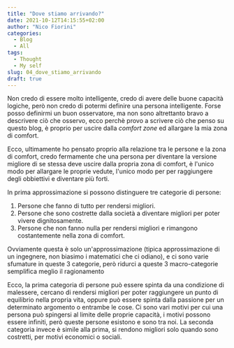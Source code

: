 ```yaml
---
title: "Dove stiamo arrivando?"
date: 2021-10-12T14:15:55+02:00
author: "Nico Fiorini"
categories: 
  - Blog
  - All
tags: 
  - Thought
  - My self
slug: 04_dove_stiamo_arrivando
draft: true
---
```


Non credo di essere molto intelligente, credo di avere delle buone capacità logiche,
però non credo di potermi definire una persona intelligente. Forse posso definirmi un
buon osservatore, ma non sono altrettanto bravo a descrivere ciò che osservo, ecco perchè 
provo a scrivere ciò che penso su questo blog, è proprio per uscire dalla *comfort zone* ed 
allargare la mia zona di comfort.

Ecco, ultimamente ho pensato proprio alla relazione tra le persone e la zona di comfort,
credo fermamente che una persona per diventare la versione migliore di se stessa deve uscire
dalla propria zona di comfort, è l'unico modo per allargare le proprie vedute, l'unico modo per 
per raggiungere degli obbiettivi e diventare più forti.


In prima approssimazione si possono distinguere tre categorie di persone:
1. Persone che fanno di tutto per rendersi migliori.
2. Persone che sono costrette dalla società a diventare migliori per poter vivere dignitosamente.
3. Persone che non fanno nulla per rendersi migliori e rimangono costantemente nella zona di comfort. 

Ovviamente questa è solo un'approssimazione (tipica approssimazione di un ingegnere, non biasimo i matematici che ci odiano),
e ci sono varie sfumature in queste 3 categorie, però ridurci a queste 3 macro-categorie semplifica meglio il ragionamento

Ecco, la prima categoria di persone può essere spinta da una condizione di malessere, cercano di rendersi
migliori per poter raggiungere un punto di equilibrio nella propria vita, oppure può essere spinta dalla
passione per un determinato argomento o entrambe le cose. Ci sono vari motivi per cui una persona può spingersi al limite
delle proprie capacità, i motivi possono essere infiniti, però queste persone esistono e sono tra noi.
La seconda categoria invece è simile alla prima, si rendono migliori solo quando sono costretti, per motivi economici
o sociali.
